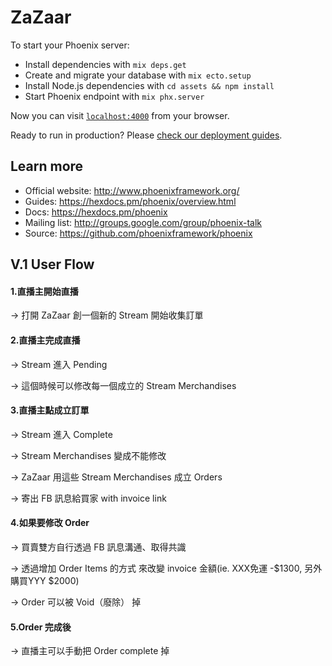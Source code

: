 # ZaZaar

To start your Phoenix server:

  * Install dependencies with `mix deps.get`
  * Create and migrate your database with `mix ecto.setup`
  * Install Node.js dependencies with `cd assets && npm install`
  * Start Phoenix endpoint with `mix phx.server`

Now you can visit [`localhost:4000`](http://localhost:4000) from your browser.

Ready to run in production? Please [check our deployment guides](https://hexdocs.pm/phoenix/deployment.html).

## Learn more

  * Official website: http://www.phoenixframework.org/
  * Guides: https://hexdocs.pm/phoenix/overview.html
  * Docs: https://hexdocs.pm/phoenix
  * Mailing list: http://groups.google.com/group/phoenix-talk
  * Source: https://github.com/phoenixframework/phoenix

## V.1 User Flow

#### 1.直播主開始直播
-> 打開 ZaZaar 創一個新的 Stream 開始收集訂單

#### 2.直播主完成直播
-> Stream 進入 Pending

-> 這個時候可以修改每一個成立的 Stream Merchandises

#### 3.直播主點成立訂單
-> Stream 進入 Complete

-> Stream Merchandises 變成不能修改

-> ZaZaar 用這些 Stream Merchandises 成立 Orders

-> 寄出 FB 訊息給買家 with invoice link

#### 4.如果要修改 Order
-> 買賣雙方自行透過 FB 訊息溝通、取得共識

-> 透過增加 Order Items 的方式 來改變 invoice 金額(ie. XXX免運 -$1300, 另外購買YYY $2000)

-> Order 可以被 Void（廢除） 掉

#### 5.Order 完成後
-> 直播主可以手動把 Order complete 掉
